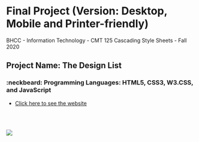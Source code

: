 # Final Project (Version: Desktop, Mobile and Printer-friendly)

BHCC - Information Technology - CMT 125 Cascading Style Sheets - Fall 2020


## Project Name: The Design List
### :neckbeard: Programming Languages: HTML5, CSS3, W3.CSS, and JavaScript
- [Click here to see the website](https://loving-blackwell-ce1b73.netlify.app/)
<br>
<br>

![](https://github.com/thiagobardini/CSS-BHCC/blob/master/week14-15/video/theDesignGif.gif)
